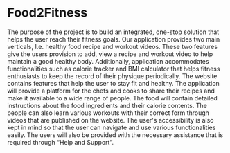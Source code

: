 # Food2Fitness
The purpose of the project is to build an integrated, one-stop solution that helps the user reach their fitness goals. Our application provides two main verticals, I.e. healthy food recipe and workout videos. These two features give the users provision to add, view a recipe and workout video to help maintain a good healthy body. Additionally, application accommodates functionalities such as calorie tracker and BMI calculator that helps fitness enthusiasts to keep the record of their physique periodically. The website contains features that help the user to stay fit and healthy. The application will provide a platform for the chefs and cooks to share their recipes and make it available to a wide range of people. The food will contain detailed instructions about the food ingredients and their calorie contents. The people can also learn various workouts with their correct form through videos that are published on the website. The user's accessibility is also kept in mind so that the user can navigate and use various functionalities easily. The users will also be provided with the necessary assistance that is required through “Help and Support”.
